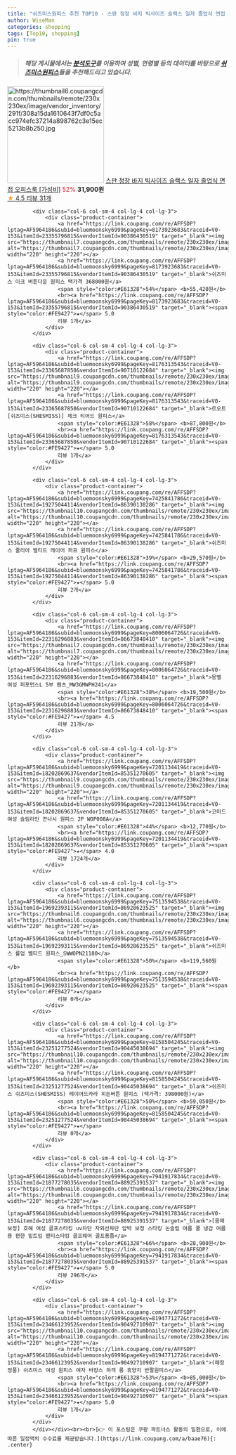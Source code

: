```yaml
---
title: "쉬즈미스원피스 추천 TOP10 - 스판 정장 바지 빅사이즈 슬랙스 일자 졸업식 면접 오피스룩 [가성비]"
author: WiseMan
categories: shopping
tags: [Top10, shopping]
pin: true
---
```


> ##### 해당 게시물에서는 [**분석도구**](https://itemscout.io/)를 이용하여 **성별**, **연령별** 등의 데이터를 바탕으로 [**쉬즈미스원피스**](https://link.coupang.com/a/baae76)들을 추천해드리고 있습니다.
<div class="container"><div class="row">
            <div class="col-6 col-sm-4 col-lg-4 col-lg-3">
                <div class="product-container">
                    <a href="https://link.coupang.com/re/AFFSDP?lptag=AF5964186&subid=bluemoonsky6999&pageKey=7928035331&traceid=V0-153&itemId=21799844433&vendorItemId=88848436601" target="_blank"><img src="https://thumbnail6.coupangcdn.com/thumbnails/remote/230x230ex/image/vendor_inventory/291f/308a15da1610643f7df0c5acc974efc37214a898762c3e15ec5213b8b250.jpg" alt="https://thumbnail6.coupangcdn.com/thumbnails/remote/230x230ex/image/vendor_inventory/291f/308a15da1610643f7df0c5acc974efc37214a898762c3e15ec5213b8b250.jpg" width="220" height="220"></a>
                    <a href="https://link.coupang.com/re/AFFSDP?lptag=AF5964186&subid=bluemoonsky6999&pageKey=7928035331&traceid=V0-153&itemId=21799844433&vendorItemId=88848436601" target="_blank">스판 정장 바지 빅사이즈 슬랙스 일자 졸업식 면접 오피스룩 [가성비]</a>
                    <span style="color:#E61328">52%</span> <b>31,900원</b>
                    <br><a href="https://link.coupang.com/re/AFFSDP?lptag=AF5964186&subid=bluemoonsky6999&pageKey=7928035331&traceid=V0-153&itemId=21799844433&vendorItemId=88848436601" target="_blank"><span style="color:#FE9427">★</span> 4.5
                    리뷰 31개</a>
                </div>
            </div>
            
            <div class="col-6 col-sm-4 col-lg-4 col-lg-3">
                <div class="product-container">
                    <a href="https://link.coupang.com/re/AFFSDP?lptag=AF5964186&subid=bluemoonsky6999&pageKey=8173923683&traceid=V0-153&itemId=23355796815&vendorItemId=90386430519" target="_blank"><img src="https://thumbnail7.coupangcdn.com/thumbnails/remote/230x230ex/image/vendor_inventory/3f85/48487fc3a19295410d31314c134d4708d475c0929e25104f9ad4feb67997.jpg" alt="https://thumbnail7.coupangcdn.com/thumbnails/remote/230x230ex/image/vendor_inventory/3f85/48487fc3a19295410d31314c134d4708d475c0929e25104f9ad4feb67997.jpg" width="220" height="220"></a>
                    <a href="https://link.coupang.com/re/AFFSDP?lptag=AF5964186&subid=bluemoonsky6999&pageKey=8173923683&traceid=V0-153&itemId=23355796815&vendorItemId=90386430519" target="_blank">쉬즈미스 이크 버튼다운 원피스 택가격 368000원</a>
                    <span style="color:#E61328">54%</span> <b>55,420원</b>
                    <br><a href="https://link.coupang.com/re/AFFSDP?lptag=AF5964186&subid=bluemoonsky6999&pageKey=8173923683&traceid=V0-153&itemId=23355796815&vendorItemId=90386430519" target="_blank"><span style="color:#FE9427">★</span> 5.0
                    리뷰 1개</a>
                </div>
            </div>
            
            <div class="col-6 col-sm-4 col-lg-4 col-lg-3">
                <div class="product-container">
                    <a href="https://link.coupang.com/re/AFFSDP?lptag=AF5964186&subid=bluemoonsky6999&pageKey=8176313543&traceid=V0-153&itemId=23365687850&vendorItemId=90710122684" target="_blank"><img src="https://thumbnail9.coupangcdn.com/thumbnails/remote/230x230ex/image/vendor_inventory/d7e3/d029bb740e6f9627191f27e838c293d35805868b3856b1d6e2aeeb4d71ec.jpg" alt="https://thumbnail9.coupangcdn.com/thumbnails/remote/230x230ex/image/vendor_inventory/d7e3/d029bb740e6f9627191f27e838c293d35805868b3856b1d6e2aeeb4d71ec.jpg" width="220" height="220"></a>
                    <a href="https://link.coupang.com/re/AFFSDP?lptag=AF5964186&subid=bluemoonsky6999&pageKey=8176313543&traceid=V0-153&itemId=23365687850&vendorItemId=90710122684" target="_blank">르오트 [쉬즈미스(SHESMISS)] 체크 티어드 원피스</a>
                    <span style="color:#E61328">58%</span> <b>87,800원</b>
                    <br><a href="https://link.coupang.com/re/AFFSDP?lptag=AF5964186&subid=bluemoonsky6999&pageKey=8176313543&traceid=V0-153&itemId=23365687850&vendorItemId=90710122684" target="_blank"><span style="color:#FE9427">★</span> 5.0
                    리뷰 1개</a>
                </div>
            </div>
            
            <div class="col-6 col-sm-4 col-lg-4 col-lg-3">
                <div class="product-container">
                    <a href="https://link.coupang.com/re/AFFSDP?lptag=AF5964186&subid=bluemoonsky6999&pageKey=7425841786&traceid=V0-153&itemId=19275044114&vendorItemId=86390138286" target="_blank"><img src="https://thumbnail10.coupangcdn.com/thumbnails/remote/230x230ex/image/vendor_inventory/1649/e4127f58ae68fd6ea61e50016e03bd56baea943ec7b30fd6f76f0cc5874c.jpg" alt="https://thumbnail10.coupangcdn.com/thumbnails/remote/230x230ex/image/vendor_inventory/1649/e4127f58ae68fd6ea61e50016e03bd56baea943ec7b30fd6f76f0cc5874c.jpg" width="220" height="220"></a>
                    <a href="https://link.coupang.com/re/AFFSDP?lptag=AF5964186&subid=bluemoonsky6999&pageKey=7425841786&traceid=V0-153&itemId=19275044114&vendorItemId=86390138286" target="_blank">쉬즈미스 줄리아 벨티드 레이어 퍼프 원피스</a>
                    <span style="color:#E61328">39%</span> <b>29,570원</b>
                    <br><a href="https://link.coupang.com/re/AFFSDP?lptag=AF5964186&subid=bluemoonsky6999&pageKey=7425841786&traceid=V0-153&itemId=19275044114&vendorItemId=86390138286" target="_blank"><span style="color:#FE9427">★</span> 5.0
                    리뷰 2개</a>
                </div>
            </div>
            
            <div class="col-6 col-sm-4 col-lg-4 col-lg-3">
                <div class="product-container">
                    <a href="https://link.coupang.com/re/AFFSDP?lptag=AF5964186&subid=bluemoonsky6999&pageKey=8006064726&traceid=V0-153&itemId=22316296883&vendorItemId=86673848410" target="_blank"><img src="https://thumbnail7.coupangcdn.com/thumbnails/remote/230x230ex/image/vendor_inventory/9a85/bba09c2edfd0c9b260fe0eb14f7939b024060e9c285f6354c77e2f6395dd.jpg" alt="https://thumbnail7.coupangcdn.com/thumbnails/remote/230x230ex/image/vendor_inventory/9a85/bba09c2edfd0c9b260fe0eb14f7939b024060e9c285f6354c77e2f6395dd.jpg" width="220" height="220"></a>
                    <a href="https://link.coupang.com/re/AFFSDP?lptag=AF5964186&subid=bluemoonsky6999&pageKey=8006064726&traceid=V0-153&itemId=22316296883&vendorItemId=86673848410" target="_blank">몽벨 여성 퍼포먼스L 5부 팬츠_MW3GMWPH241</a>
                    <span style="color:#E61328">38%</span> <b>19,500원</b>
                    <br><a href="https://link.coupang.com/re/AFFSDP?lptag=AF5964186&subid=bluemoonsky6999&pageKey=8006064726&traceid=V0-153&itemId=22316296883&vendorItemId=86673848410" target="_blank"><span style="color:#FE9427">★</span> 4.5
                    리뷰 21개</a>
                </div>
            </div>
            
            <div class="col-6 col-sm-4 col-lg-4 col-lg-3">
                <div class="product-container">
                    <a href="https://link.coupang.com/re/AFFSDP?lptag=AF5964186&subid=bluemoonsky6999&pageKey=7201134419&traceid=V0-153&itemId=18202869637&vendorItemId=85351270605" target="_blank"><img src="https://thumbnail9.coupangcdn.com/thumbnails/remote/230x230ex/image/vendor_inventory/7325/7d1ce6160171ff05d679393b368dbc03eed87b532227b04c7558d55e6423.jpg" alt="https://thumbnail9.coupangcdn.com/thumbnails/remote/230x230ex/image/vendor_inventory/7325/7d1ce6160171ff05d679393b368dbc03eed87b532227b04c7558d55e6423.jpg" width="220" height="220"></a>
                    <a href="https://link.coupang.com/re/AFFSDP?lptag=AF5964186&subid=bluemoonsky6999&pageKey=7201134419&traceid=V0-153&itemId=18202869637&vendorItemId=85351270605" target="_blank">코마드 여성 슬림라인 끈나시 원피스 2P WOP008A</a>
                    <span style="color:#E61328">44%</span> <b>12,770원</b>
                    <br><a href="https://link.coupang.com/re/AFFSDP?lptag=AF5964186&subid=bluemoonsky6999&pageKey=7201134419&traceid=V0-153&itemId=18202869637&vendorItemId=85351270605" target="_blank"><span style="color:#FE9427">★</span> 4.0
                    리뷰 1724개</a>
                </div>
            </div>
            
            <div class="col-6 col-sm-4 col-lg-4 col-lg-3">
                <div class="product-container">
                    <a href="https://link.coupang.com/re/AFFSDP?lptag=AF5964186&subid=bluemoonsky6999&pageKey=7513594538&traceid=V0-153&itemId=19692393115&vendorItemId=86928623525" target="_blank"><img src="https://thumbnail6.coupangcdn.com/thumbnails/remote/230x230ex/image/vendor_inventory/7028/2a0bd862f0062ce978f877ef5e824a0eea6673566f51ca89b8ef18c7e51c.jpg" alt="https://thumbnail6.coupangcdn.com/thumbnails/remote/230x230ex/image/vendor_inventory/7028/2a0bd862f0062ce978f877ef5e824a0eea6673566f51ca89b8ef18c7e51c.jpg" width="220" height="220"></a>
                    <a href="https://link.coupang.com/re/AFFSDP?lptag=AF5964186&subid=bluemoonsky6999&pageKey=7513594538&traceid=V0-153&itemId=19692393115&vendorItemId=86928623525" target="_blank">쉬즈미스 롤업 벨티드 원피스_SWWOPN21180</a>
                    <span style="color:#E61328">50%</span> <b>119,560원</b>
                    <br><a href="https://link.coupang.com/re/AFFSDP?lptag=AF5964186&subid=bluemoonsky6999&pageKey=7513594538&traceid=V0-153&itemId=19692393115&vendorItemId=86928623525" target="_blank"><span style="color:#FE9427">★</span> 
                    리뷰 0개</a>
                </div>
            </div>
            
            <div class="col-6 col-sm-4 col-lg-4 col-lg-3">
                <div class="product-container">
                    <a href="https://link.coupang.com/re/AFFSDP?lptag=AF5964186&subid=bluemoonsky6999&pageKey=8158504245&traceid=V0-153&itemId=23251277524&vendorItemId=90445038694" target="_blank"><img src="https://thumbnail10.coupangcdn.com/thumbnails/remote/230x230ex/image/vendor_inventory/69c4/faed69ea4ca45e4d05902456488db291830956316e93025652052ee52903.jpg" alt="https://thumbnail10.coupangcdn.com/thumbnails/remote/230x230ex/image/vendor_inventory/69c4/faed69ea4ca45e4d05902456488db291830956316e93025652052ee52903.jpg" width="220" height="220"></a>
                    <a href="https://link.coupang.com/re/AFFSDP?lptag=AF5964186&subid=bluemoonsky6999&pageKey=8158504245&traceid=V0-153&itemId=23251277524&vendorItemId=90445038694" target="_blank">쉬즈미스 쉬즈미스(SHESMISS) 레이어드카라 히든버튼 원피스 (택가격: 398000원)</a>
                    <span style="color:#E61328">50%</span> <b>59,050원</b>
                    <br><a href="https://link.coupang.com/re/AFFSDP?lptag=AF5964186&subid=bluemoonsky6999&pageKey=8158504245&traceid=V0-153&itemId=23251277524&vendorItemId=90445038694" target="_blank"><span style="color:#FE9427">★</span> 
                    리뷰 0개</a>
                </div>
            </div>
            
            <div class="col-6 col-sm-4 col-lg-4 col-lg-3">
                <div class="product-container">
                    <a href="https://link.coupang.com/re/AFFSDP?lptag=AF5964186&subid=bluemoonsky6999&pageKey=7941917834&traceid=V0-153&itemId=21877278035&vendorItemId=88925391537" target="_blank"><img src="https://thumbnail6.coupangcdn.com/thumbnails/remote/230x230ex/image/vendor_inventory/5534/c01e8e8a5224a44fc451abc840ad9f869b9e5c2c2733b3b56600d435b012.jpg" alt="https://thumbnail6.coupangcdn.com/thumbnails/remote/230x230ex/image/vendor_inventory/5534/c01e8e8a5224a44fc451abc840ad9f869b9e5c2c2733b3b56600d435b012.jpg" width="220" height="220"></a>
                    <a href="https://link.coupang.com/re/AFFSDP?lptag=AF5964186&subid=bluemoonsky6999&pageKey=7941917834&traceid=V0-153&itemId=21877278035&vendorItemId=88925391537" target="_blank">[몸매보정] 호해 여성 골프스타킹 uv차단 자외선차단 압박 보정 스타킹 논슬립 여름 쿨 냉감 여름용 편한 밑트임 팬티스타킹 골프웨어 골프용품</a>
                    <span style="color:#E61328">66%</span> <b>28,900원</b>
                    <br><a href="https://link.coupang.com/re/AFFSDP?lptag=AF5964186&subid=bluemoonsky6999&pageKey=7941917834&traceid=V0-153&itemId=21877278035&vendorItemId=88925391537" target="_blank"><span style="color:#FE9427">★</span> 5.0
                    리뷰 296개</a>
                </div>
            </div>
            
            <div class="col-6 col-sm-4 col-lg-4 col-lg-3">
                <div class="product-container">
                    <a href="https://link.coupang.com/re/AFFSDP?lptag=AF5964186&subid=bluemoonsky6999&pageKey=8194771272&traceid=V0-153&itemId=23466123952&vendorItemId=90492710907" target="_blank"><img src="https://thumbnail10.coupangcdn.com/thumbnails/remote/230x230ex/image/vendor_inventory/d6fa/87afb01bed5ad467ede2c8a1e7a60d949654d0915c7a11f8bcbc60e4ab9c.png" alt="https://thumbnail10.coupangcdn.com/thumbnails/remote/230x230ex/image/vendor_inventory/d6fa/87afb01bed5ad467ede2c8a1e7a60d949654d0915c7a11f8bcbc60e4ab9c.png" width="220" height="220"></a>
                    <a href="https://link.coupang.com/re/AFFSDP?lptag=AF5964186&subid=bluemoonsky6999&pageKey=8194771272&traceid=V0-153&itemId=23466123952&vendorItemId=90492710907" target="_blank">(매장정품) 쉬즈미스 여성 원피스 여자 바캉스 하객 롱 휴양지 반팔원피스</a>
                    <span style="color:#E61328">53%</span> <b>85,000원</b>
                    <br><a href="https://link.coupang.com/re/AFFSDP?lptag=AF5964186&subid=bluemoonsky6999&pageKey=8194771272&traceid=V0-153&itemId=23466123952&vendorItemId=90492710907" target="_blank"><span style="color:#FE9427">★</span> 5.0
                    리뷰 1개</a>
                </div>
            </div>
            </div></div><br><br>[👉 이 포스팅은 쿠팡 파트너스 활동의 일환으로, 이에 따른 일정액의 수수료를 제공받습니다.](https://link.coupang.com/a/baae76){: .center}